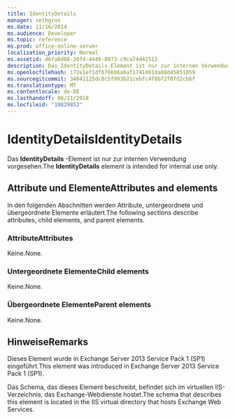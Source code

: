 ```yaml
---
title: IdentityDetails
manager: sethgros
ms.date: 11/16/2014
ms.audience: Developer
ms.topic: reference
ms.prod: office-online-server
localization_priority: Normal
ms.assetid: d6fa8d08-20f4-4440-8973-c9ca74d42512
description: Das IdentityDetails-Element ist nur zur internen Verwendung vorgesehen.
ms.openlocfilehash: 172e1ef1df6766b6a6af1741461da88d45851059
ms.sourcegitcommit: 34041125dc8c5f993b21cebfc4f8b72f0fd2cb6f
ms.translationtype: MT
ms.contentlocale: de-DE
ms.lasthandoff: 06/11/2018
ms.locfileid: "19829852"
---
```

# <a name="identitydetails"></a><span data-ttu-id="2e5eb-103">IdentityDetails</span><span class="sxs-lookup"><span data-stu-id="2e5eb-103">IdentityDetails</span></span>

<span data-ttu-id="2e5eb-104">Das **IdentityDetails** -Element ist nur zur internen Verwendung vorgesehen.</span><span class="sxs-lookup"><span data-stu-id="2e5eb-104">The **IdentityDetails** element is intended for internal use only.</span></span> 

## <a name="attributes-and-elements"></a><span data-ttu-id="2e5eb-105">Attribute und Elemente</span><span class="sxs-lookup"><span data-stu-id="2e5eb-105">Attributes and elements</span></span>

<span data-ttu-id="2e5eb-106">In den folgenden Abschnitten werden Attribute, untergeordnete und übergeordnete Elemente erläutert.</span><span class="sxs-lookup"><span data-stu-id="2e5eb-106">The following sections describe attributes, child elements, and parent elements.</span></span>
  
### <a name="attributes"></a><span data-ttu-id="2e5eb-107">Attribute</span><span class="sxs-lookup"><span data-stu-id="2e5eb-107">Attributes</span></span>

<span data-ttu-id="2e5eb-108">Keine.</span><span class="sxs-lookup"><span data-stu-id="2e5eb-108">None.</span></span>
  
### <a name="child-elements"></a><span data-ttu-id="2e5eb-109">Untergeordnete Elemente</span><span class="sxs-lookup"><span data-stu-id="2e5eb-109">Child elements</span></span>

<span data-ttu-id="2e5eb-110">Keine.</span><span class="sxs-lookup"><span data-stu-id="2e5eb-110">None.</span></span>
  
### <a name="parent-elements"></a><span data-ttu-id="2e5eb-111">Übergeordnete Elemente</span><span class="sxs-lookup"><span data-stu-id="2e5eb-111">Parent elements</span></span>

<span data-ttu-id="2e5eb-112">Keine.</span><span class="sxs-lookup"><span data-stu-id="2e5eb-112">None.</span></span>
  
## <a name="remarks"></a><span data-ttu-id="2e5eb-113">Hinweise</span><span class="sxs-lookup"><span data-stu-id="2e5eb-113">Remarks</span></span>

<span data-ttu-id="2e5eb-114">Dieses Element wurde in Exchange Server 2013 Service Pack 1 (SP1) eingeführt.</span><span class="sxs-lookup"><span data-stu-id="2e5eb-114">This element was introduced in Exchange Server 2013 Service Pack 1 (SP1).</span></span>
  
<span data-ttu-id="2e5eb-115">Das Schema, das dieses Element beschreibt, befindet sich im virtuellen IIS-Verzeichnis, das Exchange-Webdienste hostet.</span><span class="sxs-lookup"><span data-stu-id="2e5eb-115">The schema that describes this element is located in the IIS virtual directory that hosts Exchange Web Services.</span></span>
  

